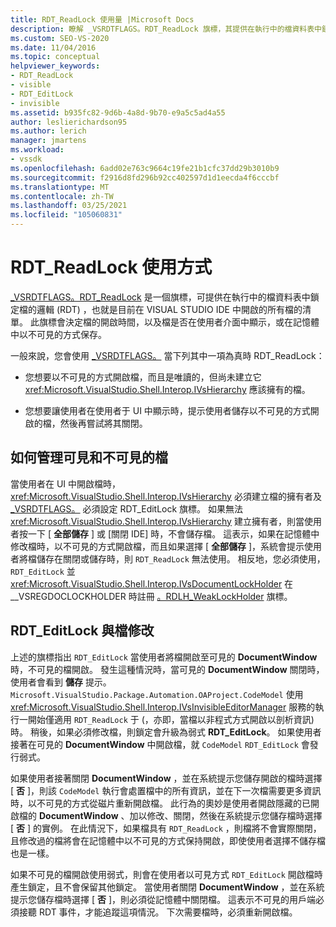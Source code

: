 ```yaml
---
title: RDT_ReadLock 使用量 |Microsoft Docs
description: 瞭解 _VSRDTFLAGS。RDT_ReadLock 旗標，其提供在執行中的檔資料表中鎖定檔的邏輯。
ms.custom: SEO-VS-2020
ms.date: 11/04/2016
ms.topic: conceptual
helpviewer_keywords:
- RDT_ReadLock
- visible
- RDT_EditLock
- invisible
ms.assetid: b935fc82-9d6b-4a8d-9b70-e9a5c5ad4a55
author: leslierichardson95
ms.author: lerich
manager: jmartens
ms.workload:
- vssdk
ms.openlocfilehash: 6add02e763c9664c19fe21b1cfc37dd29b3010b9
ms.sourcegitcommit: f2916d8fd296b92cc402597d1d1eecda4f6cccbf
ms.translationtype: MT
ms.contentlocale: zh-TW
ms.lasthandoff: 03/25/2021
ms.locfileid: "105060831"
---
```

# <a name="rdt_readlock-usage"></a>RDT_ReadLock 使用方式

[_VSRDTFLAGS。RDT_ReadLock](<xref:Microsoft.VisualStudio.Shell.Interop._VSRDTFLAGS.RDT_ReadLock>) 是一個旗標，可提供在執行中的檔資料表中鎖定檔的邏輯 (RDT) ，也就是目前在 VISUAL STUDIO IDE 中開啟的所有檔的清單。 此旗標會決定檔的開啟時間，以及檔是否在使用者介面中顯示，或在記憶體中以不可見的方式保存。

一般來說，您會使用 [_VSRDTFLAGS。](<xref:Microsoft.VisualStudio.Shell.Interop._VSRDTFLAGS.RDT_ReadLock>) 當下列其中一項為真時 RDT_ReadLock：

- 您想要以不可見的方式開啟檔，而且是唯讀的，但尚未建立它 <xref:Microsoft.VisualStudio.Shell.Interop.IVsHierarchy> 應該擁有的檔。

- 您想要讓使用者在使用者于 UI 中顯示時，提示使用者儲存以不可見的方式開啟的檔，然後再嘗試將其關閉。

## <a name="how-to-manage-visible-and-invisible-documents"></a>如何管理可見和不可見的檔

當使用者在 UI 中開啟檔時， <xref:Microsoft.VisualStudio.Shell.Interop.IVsHierarchy> 必須建立檔的擁有者及 [_VSRDTFLAGS。](<xref:Microsoft.VisualStudio.Shell.Interop._VSRDTFLAGS.RDT_EditLock>) 必須設定 RDT_EditLock 旗標。 如果無法 <xref:Microsoft.VisualStudio.Shell.Interop.IVsHierarchy> 建立擁有者，則當使用者按一下 [ **全部儲存** ] 或 [關閉 IDE] 時，不會儲存檔。 這表示，如果在記憶體中修改檔時，以不可見的方式開啟檔，而且如果選擇 [ **全部儲存** ]，系統會提示使用者將檔儲存在關閉或儲存時，則 `RDT_ReadLock` 無法使用。 相反地，您必須使用， `RDT_EditLock` 並 <xref:Microsoft.VisualStudio.Shell.Interop.IVsDocumentLockHolder> 在 __VSREGDOCLOCKHOLDER 時註冊 [。RDLH_WeakLockHolder](<xref:Microsoft.VisualStudio.Shell.Interop.__VSREGDOCLOCKHOLDER.RDLH_WeakLockHolder>) 旗標。

## <a name="rdt_editlock-and-document-modification"></a>RDT_EditLock 與檔修改

上述的旗標指出 `RDT_EditLock` 當使用者將檔開啟至可見的 **DocumentWindow** 時，不可見的檔開啟。 發生這種情況時，當可見的 **DocumentWindow** 關閉時，使用者會看到 **儲存** 提示。 `Microsoft.VisualStudio.Package.Automation.OAProject.CodeModel` 使用 <xref:Microsoft.VisualStudio.Shell.Interop.IVsInvisibleEditorManager> 服務的執行一開始僅適用 `RDT_ReadLock` 于 (，亦即，當檔以非程式方式開啟以剖析資訊) 時。 稍後，如果必須修改檔，則鎖定會升級為弱式 **RDT_EditLock**。 如果使用者接著在可見的 **DocumentWindow** 中開啟檔，就 `CodeModel` `RDT_EditLock` 會發行弱式。

如果使用者接著關閉 **DocumentWindow** ，並在系統提示您儲存開啟的檔時選擇 [ **否** ]，則該 `CodeModel` 執行會處置檔中的所有資訊，並在下一次檔需要更多資訊時，以不可見的方式從磁片重新開啟檔。 此行為的奧妙是使用者開啟隱藏的已開啟檔的 **DocumentWindow** 、加以修改、關閉，然後在系統提示您儲存檔時選擇 [ **否** ] 的實例。 在此情況下，如果檔具有 `RDT_ReadLock` ，則檔將不會實際關閉，且修改過的檔將會在記憶體中以不可見的方式保持開啟，即使使用者選擇不儲存檔也是一樣。

如果不可見的檔開啟使用弱式，則會在使用者以可見方式 `RDT_EditLock` 開啟檔時產生鎖定，且不會保留其他鎖定。 當使用者關閉 **DocumentWindow** ，並在系統提示您儲存檔時選擇 [ **否** ]，則必須從記憶體中關閉檔。 這表示不可見的用戶端必須接聽 RDT 事件，才能追蹤這項情況。 下次需要檔時，必須重新開啟檔。
